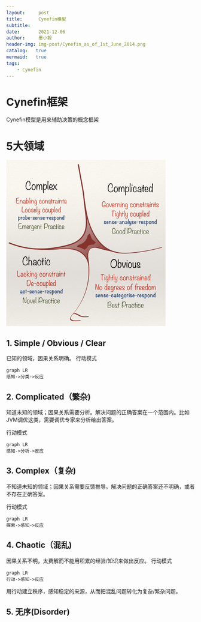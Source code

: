 ```yaml
---
layout:     post
title:      Cynefin模型
subtitle:   
date:       2021-12-06
author:     墨小毅
header-img: img-post/Cynefin_as_of_1st_June_2014.png
catalog:   true
mermaid:   true
tags:
    - Cynefin
---
```

# Cynefin框架
Cynefin模型是用来辅助决策的概念框架

# 5大领域
![](img-post//Cynefin_as_of_1st_June_2014.png)

## 1. Simple / Obvious / Clear
已知的领域，因果关系明确。
行动模式
```mermaid
graph LR
感知->分类->反应
```

## 2. Complicated（繁杂)
知道未知的领域；因果关系需要分析。解决问题的正确答案在一个范围内。比如JVM调优这类，需要调优专家来分析给出答案。

行动模式
```mermaid
graph LR
感知->分析->反应
```

## 3. Complex（复杂)
不知道未知的领域；因果关系需要反馈推导。解决问题的正确答案还不明确，或者不存在正确答案。

行动模式
```mermaid
graph LR
探索->感知->反应
```
## 4. Chaotic（混乱)
因果关系不明，太费解而不能用积累的经验/知识来做出反应。
行动模式
```mermaid
graph LR
行动->感知->反应
```
用行动建立秩序，感知稳定的来源，从而把混乱问题转化为复杂/繁杂问题。
## 5. 无序(Disorder)

